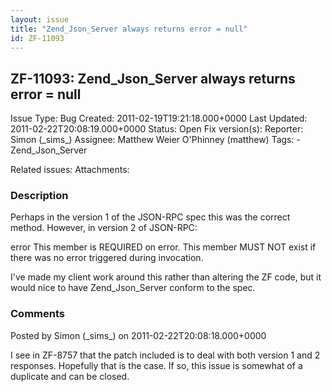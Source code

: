 ```yaml
---
layout: issue
title: "Zend_Json_Server always returns error = null"
id: ZF-11093
---
```


ZF-11093: Zend\_Json\_Server always returns error = null
--------------------------------------------------------

 Issue Type: Bug Created: 2011-02-19T19:21:18.000+0000 Last Updated: 2011-02-22T20:08:19.000+0000 Status: Open Fix version(s): 
 Reporter:  Simon (\_sims\_)  Assignee:  Matthew Weier O'Phinney (matthew)  Tags: - Zend\_Json\_Server
 
 Related issues: 
 Attachments: 
### Description

Perhaps in the version 1 of the JSON-RPC spec this was the correct method. However, in version 2 of JSON-RPC:

error This member is REQUIRED on error. This member MUST NOT exist if there was no error triggered during invocation.

I've made my client work around this rather than altering the ZF code, but it would nice to have Zend\_Json\_Server conform to the spec.

 

 

### Comments

Posted by Simon (\_sims\_) on 2011-02-22T20:08:18.000+0000

I see in ZF-8757 that the patch included is to deal with both version 1 and 2 responses. Hopefully that is the case. If so, this issue is somewhat of a duplicate and can be closed.

 

 